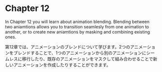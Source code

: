 # Chapter 12

In Chapter 12 you will learn about animation blending. Blending between two aniamtions allows you to transition seamlesly from one animation to another, or to create new aniamtions by masking and combining existing ones.

第12章では、アニメーションのブレンドについて学びます。2つのアニメーションをブレンドすることで、1つのアニメーションから別のアニメーションにシームレスに移行したり、既存のアニメーションをマスクして組み合わせることで新しいアニメーションを作成したりすることができます。
